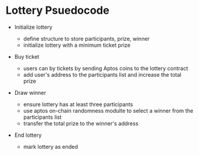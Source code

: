 # Lottery Psuedocode

- Initialize lottery 
    - define structure to store participants, prize, winner
    - initialize lottery with a minimum ticket prize

- Buy ticket
    - users can by tickets by sending Aptos coins to the lottery contract
    - add user's address to the participants list and increase the total prize

- Draw winner
    - ensure lottery has at least three participants
    - use aptos on-chain randomness modulte to select a winner from the participants list
    - transfer the total prize to the winner's address

- End lottery
    - mark lottery as ended


